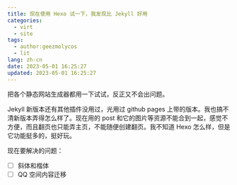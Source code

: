 ```yaml
---
title: 现在使用 Hexo 试一下，我发现比 Jekyll 好用
categories:
  - virt
  - site
tags:
  - author:geezmolycos
  - lit
lang: zh-cn
date: 2023-05-01 16:25:27
updated: 2023-05-01 16:25:27
---
```


把各个静态网站生成器都用一下试试，反正又不会出问题。

Jekyll 新版本还有其他插件没用过，光用过 github pages 上带的版本。我也搞不清新版本弄得怎么样了。现在用的 post 和它的图片等资源不能合到一起，感觉不方便，而且翻页也只能弄主页，不能随便创建翻页。我不知道 Hexo 怎么样，但是它功能挺多的，挺好玩。

现在要解决的问题：

- [ ] 斜体和楷体
- [ ] QQ 空间内容迁移
